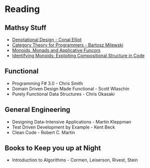 # Reading

## Mathsy Stuff
* [Denotational Design - Conal Elliot](https://www.youtube.com/watch?v=bmKYiUOEo2A)
* [Category Theory for Programmers - Bartosz Milewski](https://bartoszmilewski.com/2014/10/28/category-theory-for-programmers-the-preface/)
* [Monoids, Monads and Applicative Funcors](https://www.youtube.com/watch?v=giWCdQ7fnQU)
* [Identifying Monoids: Exploiting Compositional Structure in Code](https://www.youtube.com/watch?v=INnattuluiM)

## Functional
* Programming F# 3.0 - Chris Smith
* Domain Driven Design Made Functional - Scott Wlaschin
* Purely Functional Data Structures - Chris Okasaki

## General Engineering
* Designing Data-Intensive Applications - Martin Kleppman
* Test Driven Development by Example - Kent Beck
* Clean Code - Robert C. Martin

## Books to Keep you up at Night
* Introduction to Algorithms - Cormen, Leiserson, Rivest, Stein

